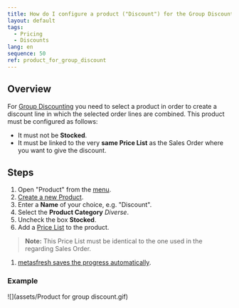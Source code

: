 ```yaml
---
title: How do I configure a product ("Discount") for the Group Discount Process?
layout: default
tags:
  - Pricing
  - Discounts
lang: en
sequence: 50
ref: product_for_group_discount
---
```


## Overview
For [Group Discounting](Order_line_group_discount) you need to select a product in order to create a discount line in which the selected order lines are combined. This product must be configured as follows:
- It must not be **Stocked**.
- It must be linked to the very **same Price List** as the Sales Order where you want to give the discount.

## Steps
1. Open "Product" from the [menu](Menu).
1. [Create a new Product](New_Record_Window).
1. Enter a **Name**  of your choice, e.g. "Discount".
1. Select the **Product Category** *Diverse*.
1. Uncheck the box **Stocked**.
1. Add a [Price List](ProductPrice) to the product.
 >**Note:** This Price List must be identical to the one used in the regarding Sales Order.

1. [metasfresh saves the progress automatically](Saveindicator).

### Example
![](assets/Product for group discount.gif)
